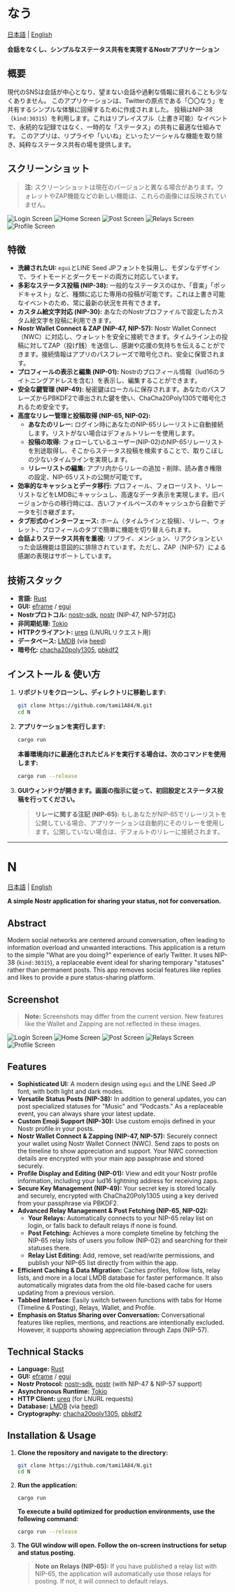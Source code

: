 # なう

[日本語](#n) | [English](#n-1)

**会話をなくし、シンプルなステータス共有を実現するNostrアプリケーション**

## 概要

現代のSNSは会話が中心となり、望まない会話や過剰な情報に疲れることも少なくありません。
このアプリケーションは、Twitterの原点である「〇〇なう」を共有するシンプルな体験に回帰するために作成されました。
投稿はNIP-38（`kind:30315`）を利用します。これはリプレイスブル（上書き可能）なイベントで、永続的な記録ではなく、一時的な「ステータス」の共有に最適な仕組みです。
このアプリは、リプライや「いいね」といったソーシャルな機能を取り除き、純粋なステータス共有の場を提供します。

## スクリーンショット

> **注:** スクリーンショットは現在のバージョンと異なる場合があります。ウォレットやZAP機能などの新しい機能は、これらの画像には反映されていません。

![Login Screen](images/login_screen.png)
![Home Screen](images/home_screen.png)
![Post Screen](images/post_screen.png)
![Relays Screen](images/relays_screen.png)
![Profile Screen](images/profile_screen.png)

## 特徴

*   **洗練されたUI:** `egui`とLINE Seed JPフォントを採用し、モダンなデザインで、ライトモードとダークモードの両方に対応しています。
*   **多彩なステータス投稿 (NIP-38):** 一般的なステータスのほか、「音楽」「ポッドキャスト」など、種類に応じた専用の投稿が可能です。これは上書き可能なイベントのため、常に最新の状況を共有できます。
*   **カスタム絵文字対応 (NIP-30):** あなたのNostrプロファイルで設定したカスタム絵文字を投稿に利用できます。
*   **Nostr Wallet Connect & ZAP (NIP-47, NIP-57):** Nostr Wallet Connect（NWC）に対応し、ウォレットを安全に接続できます。タイムライン上の投稿に対してZAP（投げ銭）を送信し、感謝や応援の気持ちを伝えることができます。接続情報はアプリのパスフレーズで暗号化され、安全に保管されます。
*   **プロフィールの表示と編集 (NIP-01):** Nostrのプロフィール情報（lud16のライトニングアドレスを含む）を表示し、編集することができます。
*   **安全な鍵管理 (NIP-49):** 秘密鍵はローカルに保存されます。あなたのパスフレーズからPBKDF2で導出された鍵を使い、ChaCha20Poly1305で暗号化されるため安全です。
*   **高度なリレー管理と投稿取得 (NIP-65, NIP-02):**
    *   **あなたのリレー:** ログイン時にあなたのNIP-65リレーリストに自動接続します。リストがない場合はデフォルトリレーを使用します。
    *   **投稿の取得:** フォローしているユーザー(NIP-02)のNIP-65リレーリストを別途取得し、そこからステータス投稿を検索することで、取りこぼしの少ないタイムラインを実現します。
    *   **リレーリストの編集:** アプリ内からリレーの追加・削除、読み書き権限の設定、NIP-65リストの公開が可能です。
*   **効率的なキャッシュとデータ移行:** プロフィール、フォローリスト、リレーリストなどをLMDBにキャッシュし、高速なデータ表示を実現します。旧バージョンからの移行時には、古いファイルベースのキャッシュから自動でデータを引き継ぎます。
*   **タブ形式のインターフェース:** ホーム（タイムラインと投稿）、リレー、ウォレット、プロフィールのタブで簡単に機能を切り替えられます。
*   **会話よりステータス共有を重視:** リプライ、メンション、リアクションといった会話機能は意図的に排除されています。ただし、ZAP（NIP-57）による感謝の表現はサポートしています。

## 技術スタック

*   **言語:** [Rust](https://www.rust-lang.org/)
*   **GUI:** [eframe](https://github.com/emilk/egui/tree/master/crates/eframe) / [egui](https://github.com/emilk/egui)
*   **Nostrプロトコル:** [nostr-sdk](https://github.com/nostr-protocol/nostr-sdk), [nostr](https://github.com/rust-nostr/nostr) (NIP-47, NIP-57対応)
*   **非同期処理:** [Tokio](https://tokio.rs/)
*   **HTTPクライアント:** [ureq](https://github.com/algesten/ureq) (LNURLリクエスト用)
*   **データベース:** [LMDB](https://www.symas.com/lmdb) (via [heed](https://github.com/meilisearch/heed))
*   **暗号化:** [chacha20poly1305](https://crates.io/crates/chacha20poly1305), [pbkdf2](https://crates.io/crates/pbkdf2)

## インストール & 使い方

1.  **リポジトリをクローンし、ディレクトリに移動します:**
    ```bash
    git clone https://github.com/tami1A84/N.git
    cd N
    ```
2.  **アプリケーションを実行します:**
    ```bash
    cargo run
    ```
    **本番環境向けに最適化されたビルドを実行する場合は、次のコマンドを使用します:**
    ```bash
    cargo run --release
    ```
3.  **GUIウィンドウが開きます。画面の指示に従って、初回設定とステータス投稿を行ってください。**

    > **リレーに関する注記 (NIP-65):**
    > もしあなたがNIP-65でリレーリストを公開している場合、アプリケーションは自動的にそのリレーを使用します。公開していない場合は、デフォルトのリレーに接続されます。

---

# N

[日本語](#n) | [English](#n-1)

**A simple Nostr application for sharing your status, not for conversation.**

## Abstract

Modern social networks are centered around conversation, often leading to information overload and unwanted interactions.
This application is a return to the simple "What are you doing?" experience of early Twitter.
It uses NIP-38 (`kind:30315`), a replaceable event ideal for sharing temporary "statuses" rather than permanent posts.
This app removes social features like replies and likes to provide a pure status-sharing platform.

## Screenshot

> **Note:** Screenshots may differ from the current version. New features like the Wallet and Zapping are not reflected in these images.

![Login Screen](images/login_screen.png)
![Home Screen](images/home_screen.png)
![Post Screen](images/post_screen.png)
![Relays Screen](images/relays_screen.png)
![Profile Screen](images/profile_screen.png)

## Features

*   **Sophisticated UI:** A modern design using `egui` and the LINE Seed JP font, with both light and dark modes.
*   **Versatile Status Posts (NIP-38):** In addition to general updates, you can post specialized statuses for "Music" and "Podcasts." As a replaceable event, you can always share your latest update.
*   **Custom Emoji Support (NIP-30):** Use custom emojis defined in your Nostr profile in your posts.
*   **Nostr Wallet Connect & Zapping (NIP-47, NIP-57):** Securely connect your wallet using Nostr Wallet Connect (NWC). Send zaps to posts on the timeline to show appreciation and support. Your NWC connection details are encrypted with your main app passphrase and stored securely.
*   **Profile Display and Editing (NIP-01):** View and edit your Nostr profile information, including your lud16 lightning address for receiving zaps.
*   **Secure Key Management (NIP-49):** Your secret key is stored locally and securely, encrypted with ChaCha20Poly1305 using a key derived from your passphrase via PBKDF2.
*   **Advanced Relay Management & Post Fetching (NIP-65, NIP-02):**
    *   **Your Relays:** Automatically connects to your NIP-65 relay list on login, or falls back to default relays if none is found.
    *   **Post Fetching:** Achieves a more complete timeline by fetching the NIP-65 relay lists of users you follow (NIP-02) and searching for their statuses there.
    *   **Relay List Editing:** Add, remove, set read/write permissions, and publish your NIP-65 list directly from within the app.
*   **Efficient Caching & Data Migration:** Caches profiles, follow lists, relay lists, and more in a local LMDB database for faster performance. It also automatically migrates data from the old file-based cache for users updating from a previous version.
*   **Tabbed Interface:** Easily switch between functions with tabs for Home (Timeline & Posting), Relays, Wallet, and Profile.
*   **Emphasis on Status Sharing over Conversation:** Conversational features like replies, mentions, and reactions are intentionally excluded. However, it supports showing appreciation through Zaps (NIP-57).

## Technical Stacks

*   **Language:** [Rust](https://www.rust-lang.org/)
*   **GUI:** [eframe](https://github.com/emilk/egui/tree/master/crates/eframe) / [egui](https://github.com/emilk/egui)
*   **Nostr Protocol:** [nostr-sdk](https://github.com/nostr-protocol/nostr-sdk), [nostr](https://github.com/rust-nostr/nostr) (with NIP-47 & NIP-57 support)
*   **Asynchronous Runtime:** [Tokio](https://tokio.rs/)
*   **HTTP Client:** [ureq](https://github.com/algesten/ureq) (for LNURL requests)
*   **Database:** [LMDB](https://www.symas.com/lmdb) (via [heed](https://github.com/meilisearch/heed))
*   **Cryptography:** [chacha20poly1305](https://crates.io/crates/chacha20poly1305), [pbkdf2](https://crates.io/crates/pbkdf2)

## Installation & Usage

1.  **Clone the repository and navigate to the directory:**
    ```bash
    git clone https://github.com/tami1A84/N.git
    cd N
    ```
2.  **Run the application:**
    ```bash
    cargo run
    ```
    **To execute a build optimized for production environments, use the following command:**
    ```bash
    cargo run --release
    ```
4.  **The GUI window will open. Follow the on-screen instructions for setup and status posting.**

    > **Note on Relays (NIP-65):**
    > If you have published a relay list with NIP-65, the application will automatically use those relays for posting. If not, it will connect to default relays.
